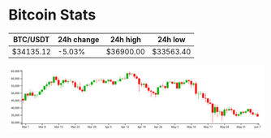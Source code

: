 # Bitcoin Stats

BTC/USDT|24h change|24h high|24h low|
|---|---|---|---|
|$34135.12|-5.03%|$36900.00|$33563.40|

<img src="./chart.svg">
